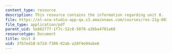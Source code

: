 ```yaml
---
content_type: resource
description: This resource contains the information regarding unit 8.
file: https://ol-ocw-studio-app-qa.s3.amazonaws.com/courses/res-21g-003-learning-chinese-a-foundation-course-in-mandarin-spring-2011/3fb7ed18b72df30602aba28f4e94abe6_MITRES_21G_003S11_unit08.pdf
file_type: application/pdf
parent_uid: 5e882777-1f7c-52c8-5070-a26ba4701a68
resourcetype: Document
title: Unit 8
uid: 3fb7ed18-b72d-f306-02ab-a28f4e94abe6
---
```


